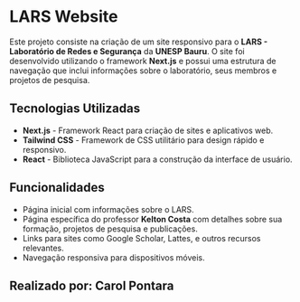 # LARS Website

Este projeto consiste na criação de um site responsivo para o **LARS - Laboratório de Redes e Segurança** da **UNESP Bauru**. O site foi desenvolvido utilizando o framework **Next.js** e possui uma estrutura de navegação que inclui informações sobre o laboratório, seus membros e projetos de pesquisa.

## Tecnologias Utilizadas

- **Next.js** - Framework React para criação de sites e aplicativos web.
- **Tailwind CSS** - Framework de CSS utilitário para design rápido e responsivo.
- **React** - Biblioteca JavaScript para a construção da interface de usuário.

## Funcionalidades

- Página inicial com informações sobre o LARS.
- Página específica do professor **Kelton Costa** com detalhes sobre sua formação, projetos de pesquisa e publicações.
- Links para sites como Google Scholar, Lattes, e outros recursos relevantes.
- Navegação responsiva para dispositivos móveis.


## Realizado por: Carol Pontara
